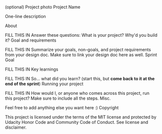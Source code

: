 (optional) Project photo
Project Name

One-line description 

About

FILL THIS IN
Answer these questions: What is your project? Why'd you build it?
Goal and requirements

FILL THIS IN
Summarize your goals, non-goals, and project requirements from your design doc. Make sure to link your design doc here as well.
Sprint Goal

FILL THIS IN
Key learnings

FILL THIS IN
So... what did you learn? (start this, but **come back to it at the end of the sprint**)
Running your project

FILL THIS IN
How would I, or anyone who comes across this project, run this project? Make sure to include all the steps.
Misc.

Feel free to add anything else you want here :)
Copyright

This project is licensed under the terms of the MIT license and protected by Udacity Honor Code and Community Code of Conduct. See license and disclaimer.
